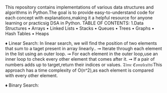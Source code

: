 This repository contains implementations of various data structures and algorithms in Python.The goal is to provide easy-to-understand code for each concept with explanations,making it a helpful resource for anyone learning or practicsig DSA in Python.
TABLE OF CONTENTS:
1.Data Structures
• Arrays
• Linked Lists
• Stacks
• Queues
• Trees
• Graphs
• Hash Tables
• Heaps

♦ Linear Search:
In linear search, we will find the position of two elements that sum to a taget present in array linearly..
➞ Iterate through each element in the list using an outer loop.
➞ For each element in the outer loop,use an inner loop to check every other element that comes after it.
➞ If a pair of numbers adds up to target,return their indices or values.
𝔗𝔦𝔪𝔢 ℭ𝔬𝔪𝔭𝔩𝔢𝔵𝔦𝔱𝔶:This approach has a time complexity of O(n^2),as each element is compared with every other element.

♦ Binary Search:
